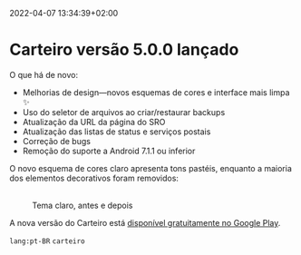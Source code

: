 2022-04-07 13:34:39+02:00
# Carteiro versão 5.0.0 lançado

O que há de novo:

- Melhorias de design—novos esquemas de cores e interface mais limpa ✨
- Uso do seletor de arquivos ao criar/restaurar backups
- Atualização da URL da página do SRO
- Atualização das listas de status e serviços postais
- Correção de bugs
- Remoção do suporte a Android 7.1.1 ou inferior

O novo esquema de cores claro apresenta tons pastéis, enquanto a maioria dos elementos decorativos foram removidos:

<figure class="image-comparison">
  <img src="/img/carteiro/5-0-0-light-theme-before.png" alt="" />
  <img src="/img/carteiro/5-0-0-light-theme-after.png" alt="" />
  <figcaption>Tema claro, antes e depois</figcaption>
</figure>

A nova versão do Carteiro está [disponível gratuitamente no Google Play](https://play.google.com/store/apps/details?id=com.rbardini.carteiro).

`lang:pt-BR` `carteiro`
